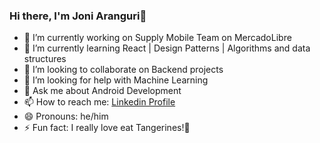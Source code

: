 ### Hi there, I'm Joni Aranguri👋

- 🔭 I’m currently working on Supply Mobile Team on MercadoLibre
- 🌱 I’m currently learning React | Design Patterns | Algorithms and data structures
- 👯 I’m looking to collaborate on Backend projects
- 🤔 I’m looking for help with Machine Learning
- 💬 Ask me about Android Development
- 📫 How to reach me: [Linkedin Profile](https://www.linkedin.com/in/jonathan-aranguri/)
- 😄 Pronouns: he/him
- ⚡ Fun fact: I really love eat Tangerines!🍊
